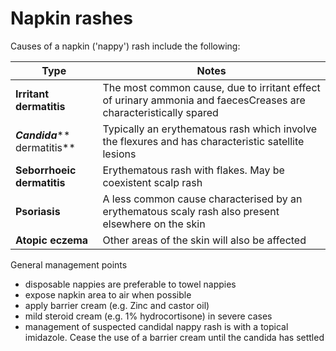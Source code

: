 # Napkin rashes

Causes of a napkin ('nappy') rash include the following:

| Type                         | Notes                                                                                                            |
| ---------------------------- | ---------------------------------------------------------------------------------------------------------------- |
| **Irritant dermatitis**      | The most common cause, due to irritant effect of urinary ammonia and faecesCreases are characteristically spared |
| _**Candida**_** dermatitis** | Typically an erythematous rash which involve the flexures and has characteristic satellite lesions               |
| **Seborrhoeic dermatitis**   | Erythematous rash with flakes. May be coexistent scalp rash                                                      |
| **Psoriasis**                | A less common cause characterised by an erythematous scaly rash also present elsewhere on the skin               |
| **Atopic eczema**            | Other areas of the skin will also be affected                                                                    |

General management points

* disposable nappies are preferable to towel nappies
* expose napkin area to air when possible
* apply barrier cream (e.g. Zinc and castor oil)
* mild steroid cream (e.g. 1% hydrocortisone) in severe cases
* management of suspected candidal nappy rash is with a topical imidazole. Cease the use of a barrier cream until the candida has settled
